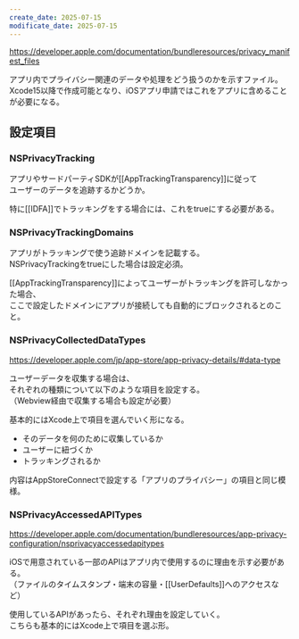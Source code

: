 ```yaml
---
create_date: 2025-07-15
modificate_date: 2025-07-15
---
```

<https://developer.apple.com/documentation/bundleresources/privacy_manifest_files>

アプリ内でプライバシー関連のデータや処理をどう扱うのかを示すファイル。  
Xcode15以降で作成可能となり、iOSアプリ申請ではこれをアプリに含めることが必要になる。

## 設定項目
### NSPrivacyTracking
アプリやサードパーティSDKが[[AppTrackingTransparency]]に従って  
ユーザーのデータを追跡するかどうか。

特に[[IDFA]]でトラッキングをする場合には、これをtrueにする必要がある。

### NSPrivacyTrackingDomains
アプリがトラッキングで使う追跡ドメインを記載する。  
NSPrivacyTrackingをtrueにした場合は設定必須。

[[AppTrackingTransparency]]によってユーザーがトラッキングを許可しなかった場合、  
ここで設定したドメインにアプリが接続しても自動的にブロックされるとのこと。

### NSPrivacyCollectedDataTypes
<https://developer.apple.com/jp/app-store/app-privacy-details/#data-type>

ユーザーデータを収集する場合は、  
それぞれの種類について以下のような項目を設定する。  
（Webview経由で収集する場合も設定が必要）

基本的にはXcode上で項目を選んでいく形になる。

* そのデータを何のために収集しているか
* ユーザーに紐づくか
* トラッキングされるか

内容はAppStoreConnectで設定する「アプリのプライバシー」の項目と同じ模様。

### NSPrivacyAccessedAPITypes
<https://developer.apple.com/documentation/bundleresources/app-privacy-configuration/nsprivacyaccessedapitypes>

iOSで用意されている一部のAPIはアプリ内で使用するのに理由を示す必要がある。  
（ファイルのタイムスタンプ・端末の容量・[[UserDefaults]]へのアクセスなど）

使用しているAPIがあったら、それぞれ理由を設定していく。  
こちらも基本的にはXcode上で項目を選ぶ形。
